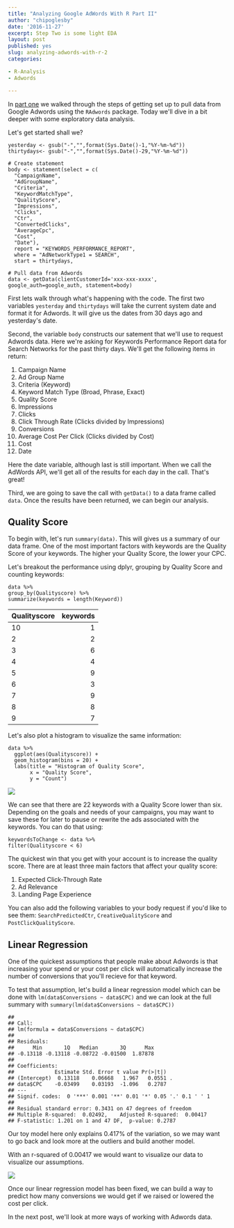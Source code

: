 ```yaml
---
title: "Analyzing Google AdWords With R Part II"
author: "chipoglesby"
date: '2016-11-27'
excerpt: Step Two is some light EDA
layout: post
published: yes
slug: analyzing-adwords-with-r-2
categories: 

- R-Analysis
- Adwords

---
```





In [part one](http://www.chipoglesby.com/2016/11/analyzing-adwords-with-r-1/) we walked through the steps of getting set up to pull data from Google Adwords using the `RAdwords` package. Today we'll dive in a bit deeper with some exploratory data analysis.

Let's get started shall we?

````
yesterday <- gsub("-","",format(Sys.Date()-1,"%Y-%m-%d"))
thirtydays<- gsub("-","",format(Sys.Date()-29,"%Y-%m-%d"))

# Create statement
body <- statement(select = c(
  "CampaignName",
  "AdGroupName",
  "Criteria",
  "KeywordMatchType",
  "QualityScore",
  "Impressions",
  "Clicks",
  "Ctr",
  "ConvertedClicks",
  "AverageCpc",
  "Cost",
  "Date"),
  report = "KEYWORDS_PERFORMANCE_REPORT",
  where = "AdNetworkType1 = SEARCH",
  start = thirtydays,
                  
# Pull data from Adwords
data <- getData(clientCustomerId='xxx-xxx-xxxx', google_auth=google_auth, statement=body)
````

First lets walk through what's happening with the code. The first two variables `yesterday` and `thirtydays` will take the current system date and format it for Adwords. It will give us the dates from 30 days ago and yesterday's date.

Second, the variable `body` constructs our satement that we'll use to request Adwords data. Here we're asking for Keywords Performance Report data for Search Networks for the past thirty days. We'll get the following items in return:

1. Campaign Name
1. Ad Group Name
1. Criteria (Keyword)
1. Keyword Match Type (Broad, Phrase, Exact)
1. Quality Score
1. Impressions
1. Clicks
1. Click Through Rate (Clicks divided by Impressions)
1. Conversions
1. Average Cost Per Click (Clicks divided by Cost)
1. Cost
1. Date

Here the date variable, although last is still important. When we call the AdWords API, we'll get all of the results for each day in the call. That's great!

Third, we are going to save the call with `getData()` to a data frame called `data`. Once the results have been returned, we can begin our analysis.

## Quality Score

To begin with, let's run `summary(data)`. This will gives us a summary of our data frame. One of the most important factors with keywords are the Quality Score of your keywords. The higher your Quality Score, the lower your CPC.

Let's breakout the performance using dplyr, grouping by Quality Score and counting keywords:

````
data %>% 
group_by(Qualityscore) %>% 
summarize(keywords = length(Keyword))
````


|Qualityscore | keywords|
|:------------|--------:|
|10           |        1|
|2            |        2|
|3            |        6|
|4            |        4|
|5            |        9|
|6            |        3|
|7            |        9|
|8            |        8|
|9            |        7|



Let's also plot a histogram to visualize the same information:

````
data %>% 
  ggplot(aes(Qualityscore)) + 
  geom_histogram(bins = 20) +
  labs(title = "Histogram of Quality Score", 
       x = "Quality Score", 
       y = "Count")
`````
![](https://storage.googleapis.com/www.chipoglesby.com/wp-content/uploads/2016/11/adwords-histogram.png)

We can see that there are 22 keywords with a Quality Score lower than six. Depending on the goals and needs of your campaigns, you may want to save these for later to pause or rewrite the ads associated with the keywords. You can do that using:

````
keywordsToChange <- data %>% 
filter(Qualityscore < 6)
````
The quickest win that you get with your account is to increase the quality score. There are at least three main factors that affect your quality score:

1. Expected Click-Through Rate
1. Ad Relevance
1. Landing Page Experience

You can also add the following variables to your body request if you'd like to see them: `SearchPredictedCtr`, `CreativeQualityScore` and `PostClickQualityScore`.

## Linear Regression

One of the quickest assumptions that people make about Adwords is that increasing your spend or your cost per click will automatically increase the number of conversions that you'll recieve for that keyword. 

To test that assumption, let's build a linear regression model which can be done with `lm(data$Conversions ~ data$CPC)` and we can look at the full summary with `summary(lm(data$Conversions ~ data$CPC))`


```
## 
## Call:
## lm(formula = data$Conversions ~ data$CPC)
## 
## Residuals:
##      Min       1Q   Median       3Q      Max 
## -0.13118 -0.13118 -0.08722 -0.01500  1.87878 
## 
## Coefficients:
##             Estimate Std. Error t value Pr(>|t|)  
## (Intercept)  0.13118    0.06668   1.967   0.0551 .
## data$CPC    -0.03499    0.03193  -1.096   0.2787  
## ---
## Signif. codes:  0 '***' 0.001 '**' 0.01 '*' 0.05 '.' 0.1 ' ' 1
## 
## Residual standard error: 0.3431 on 47 degrees of freedom
## Multiple R-squared:  0.02492,	Adjusted R-squared:  0.00417 
## F-statistic: 1.201 on 1 and 47 DF,  p-value: 0.2787
```

Our toy model here only explains 0.417% of the variation, so we may want to go back and look more at the outliers and build another model.

With an r-squared of 0.00417 we would want to visualize our data to visualize our assumptions. 

![](https://storage.googleapis.com/www.chipoglesby.com/wp-content/uploads/2016/11/adwords-lm.png)

Once our linear regression model has been fixed, we can build a way to predict how many conversions we would get if we raised or lowered the cost per click.

In the next post, we'll look at more ways of working with Adwords data.
